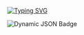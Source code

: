 [![Typing SVG](https://readme-typing-svg.herokuapp.com?font=Consolas&weight=1200&size=30&pause=1000&center=true&vCenter=true&multiline=true&width=438&height=80&lines=Be+Creative%2C+Be+Critical;%E5%88%9B%E6%80%9D%E5%A6%82%E6%B3%89%EF%BC%8C%E9%89%B4%E7%96%91%E8%8B%A5%E9%95%9C)](https://git.io/typing-svg)

![Dynamic JSON Badge](https://img.shields.io/badge/dynamic/json?url=https%3A%2F%2Fapi.spencerwoo.com%2Fsubstats%2F%3Fsource%3Dgithub%26queryKey%3DEricZhang1412&query=%24.data.totalSubs&label=totalSubs)
